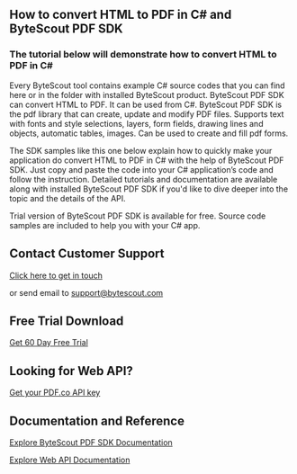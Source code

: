 ## How to convert HTML to PDF in C# and ByteScout PDF SDK

### The tutorial below will demonstrate how to convert HTML to PDF in C#

Every ByteScout tool contains example C# source codes that you can find here or in the folder with installed ByteScout product. ByteScout PDF SDK can convert HTML to PDF. It can be used from C#. ByteScout PDF SDK is the pdf library that can create, update and modify PDF files. Supports text with fonts and style selections, layers, form fields, drawing lines and objects, automatic tables, images. Can be used to create and fill pdf forms.

The SDK samples like this one below explain how to quickly make your application do convert HTML to PDF in C# with the help of ByteScout PDF SDK. Just copy and paste the code into your C# application’s code and follow the instruction. Detailed tutorials and documentation are available along with installed ByteScout PDF SDK if you'd like to dive deeper into the topic and the details of the API.

Trial version of ByteScout PDF SDK is available for free. Source code samples are included to help you with your C# app.

## Contact Customer Support

[Click here to get in touch](https://bytescout.zendesk.com/hc/en-us/requests/new?subject=ByteScout%20PDF%20SDK%20Question)

or send email to [support@bytescout.com](mailto:support@bytescout.com?subject=ByteScout%20PDF%20SDK%20Question) 

## Free Trial Download

[Get 60 Day Free Trial](https://bytescout.com/download/web-installer?utm_source=github-readme)

## Looking for Web API? 

[Get your PDF.co API key](https://pdf.co/documentation/api?utm_source=github-readme)

## Documentation and Reference

[Explore ByteScout PDF SDK Documentation](https://bytescout.com/documentation/index.html?utm_source=github-readme)

[Explore Web API Documentation](https://pdf.co/documentation/api?utm_source=github-readme)